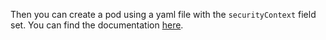Then you can create a pod using a yaml file with the `securityContext` field set.
You can find the documentation [here](https://kubernetes.io/docs/tasks/configure-pod-container/security-context/).
